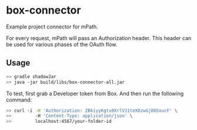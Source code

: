 # box-connector

Example project connector for mPath.

For every request, mPath will pass an Authorization header. This header can be used for various phases of the OAuth flow.

## Usage
````bash
>> gradle shadowJar
>> java -jar build/libs/box-connector-all.jar
````

To test, first grab a Developer token from Box.
And then run the following command:
````bash
>> curl -i -H 'Authorization: ZBkiyyKgtv0XrlV31teXDzwGj0OSoucF' \
>>         -H 'Content-Type: application/json' \
>>         localhost:4567/your-folder-id
````
